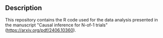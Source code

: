 ## Description

This repository contains the R code used for the data analysis presented in the manuscript "Causal inference for N-of-1 trials" (https://arxiv.org/pdf/2406.10360).
